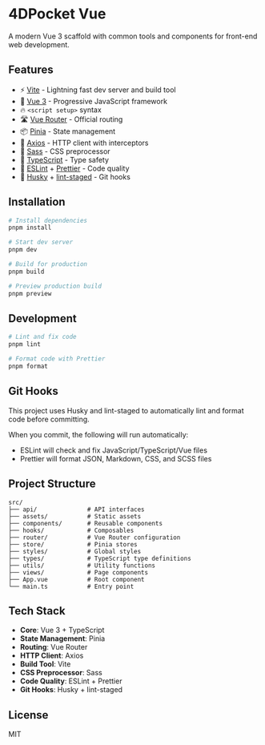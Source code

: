 # 4DPocket Vue

A modern Vue 3 scaffold with common tools and components for front-end web development.

## Features

- ⚡️ [Vite](https://vitejs.dev/) - Lightning fast dev server and build tool
- 🖖 [Vue 3](https://vuejs.org/) - Progressive JavaScript framework
- 🔥 `<script setup>` syntax
- 🛣️ [Vue Router](https://router.vuejs.org/) - Official routing
- 📦 [Pinia](https://pinia.vuejs.org/) - State management
- 📡 [Axios](https://axios-http.com/) - HTTP client with interceptors
- 🎨 [Sass](https://sass-lang.com/) - CSS preprocessor
- 🧰 [TypeScript](https://www.typescriptlang.org/) - Type safety
- 📐 [ESLint](https://eslint.org/) + [Prettier](https://prettier.io/) - Code quality
- 🐶 [Husky](https://typicode.github.io/husky/) + [lint-staged](https://github.com/okonet/lint-staged) - Git hooks

## Installation

```bash
# Install dependencies
pnpm install

# Start dev server
pnpm dev

# Build for production
pnpm build

# Preview production build
pnpm preview
```

## Development

```bash
# Lint and fix code
pnpm lint

# Format code with Prettier
pnpm format
```

## Git Hooks

This project uses Husky and lint-staged to automatically lint and format code before committing.

When you commit, the following will run automatically:

- ESLint will check and fix JavaScript/TypeScript/Vue files
- Prettier will format JSON, Markdown, CSS, and SCSS files

## Project Structure

```
src/
├── api/              # API interfaces
├── assets/           # Static assets
├── components/       # Reusable components
├── hooks/            # Composables
├── router/           # Vue Router configuration
├── store/            # Pinia stores
├── styles/           # Global styles
├── types/            # TypeScript type definitions
├── utils/            # Utility functions
├── views/            # Page components
├── App.vue           # Root component
└── main.ts           # Entry point
```

## Tech Stack

- **Core**: Vue 3 + TypeScript
- **State Management**: Pinia
- **Routing**: Vue Router
- **HTTP Client**: Axios
- **Build Tool**: Vite
- **CSS Preprocessor**: Sass
- **Code Quality**: ESLint + Prettier
- **Git Hooks**: Husky + lint-staged

## License

MIT
